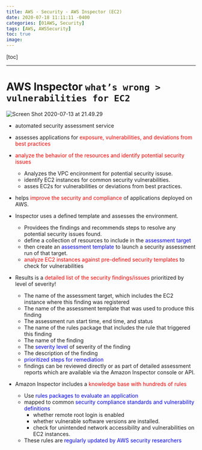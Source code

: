 ```yaml
---
title: AWS - Security - AWS Inspector (EC2)
date: 2020-07-18 11:11:11 -0400
categories: [01AWS, Security]
tags: [AWS, AWSSecurity]
toc: true
image:
---
```


[toc]

---

# AWS Inspector `what’s wrong > vulnerabilities for EC2`

![Screen Shot 2020-07-13 at 21.49.29](https://i.imgur.com/rYTKcT6.png)

- automated security assessment service
- assesses applications for <font color=red> exposure, vulnerabilities, and deviations from best practices </font>

- <font color=red> analyze the behavior of the resources and identify potential security issues </font>
  - Analyzes the VPC encironment for potential security issuse.
  - identify EC2 instances for common security vulnerabilities.
  - asses EC2s for vulnerabilities or deviations from best practices.

- helps <font color=red> improve the security and compliance </font> of applications deployed on AWS.

- Inspector uses a defined template and assesses the environment.
  - Providees the findings and recommends steps to resolve any potential security issues found.
  - define a collection of resources to include in the <font color=blue> assessment target </font>
  - then create an <font color=blue> assessment template </font> to launch a security assessment run of that target.
  - <font color=red> analyze EC2 instances against pre-defined security templates </font> to check for vulnerabilities

- Results is a <font color=red> detailed list of the security findings/issues </font> prioritized by level of severity!
  - The name of the assessment target, which includes the EC2 instance where this finding was registered
  - The name of the assessment template that was used to produce this finding
  - The assessment run start time, end time, and status
  - The name of the rules package that includes the rule that triggered this finding
  - The name of the finding
  - The <font color=blue> severity level </font> of severity of the finding
  - The description of the finding
  - <font color=blue> prioritized steps for remediation  </font>
  - findings can be reviewed directly or as part of detailed assessment reports which are available via the Amazon Inspector console or API.

- Amazon Inspector includes a <font color=red> knowledge base with hundreds of rules </font>
  - Use <font color=blue> rules packages to evaluate an application </font>
  - mapped to common <font color=blue> security compliance standards and vulnerability definitions </font>
    - whether remote root login is enabled
    - whether vulnerable software versions are installed.
    - check for unintended network accessibility and vulnerabilities on EC2 instances.
  - These rules are <font color=blue> regularly updated by AWS security researchers </font>
